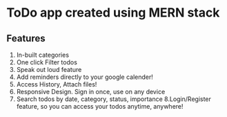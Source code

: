 # ToDo app created using MERN stack

## Features
1. In-built categories
2. One click Filter todos
3. Speak out loud feature
4. Add reminders directly to your google calender!
5. Access History, Attach files!
6. Responsive Design. Sign in once, use on any device
7. Search todos by date, category, status, importance
8.Login/Register feature, so you can access your todos anytime, anywhere!
